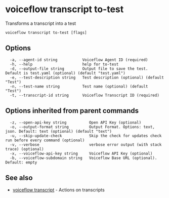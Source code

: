 # voiceflow transcript to-test

Transforms a transcript into a test

```
voiceflow transcript to-test [flags]
```

## Options

```
  -a, --agent-id string           Voiceflow Agent ID (required)
  -h, --help                      help for to-test
  -d, --output-file string        Output file to save the test. Default is test.yaml (optional) (default "test.yaml")
  -e, --test-description string   Test description (optional) (default "Test")
  -n, --test-name string          Test name (optional) (default "Test")
  -t, --transcript-id string      Voiceflow Transcript ID (required)
```

## Options inherited from parent commands

```
  -z, --open-api-key string          Open API Key (optional)
  -o, --output-format string         Output Format. Options: text, json. Default: text (optional) (default "text")
  -u, --skip-update-check            Skip the check for updates check run before every command (optional)
  -v, --verbose                      verbose error output (with stack trace) (optional)
  -x, --voiceflow-api-key string     Voiceflow API Key (optional)
  -b, --voiceflow-subdomain string   Voiceflow Base URL (optional). Default: empty
```

## See also

* [voiceflow transcript](/cmd/voiceflow_transcript/)	 - Actions on transcripts

